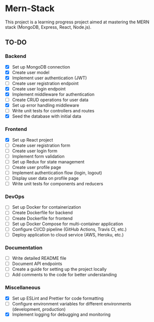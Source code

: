 # Mern-Stack

This project is a learning progress project aimed at mastering the MERN stack (MongoDB, Express, React, Node.js).

## TO-DO

### Backend

- [x] Set up MongoDB connection
- [x] Create user model
- [x] Implement user authentication (JWT)
- [ ] Create user registration endpoint
- [x] Create user login endpoint
- [x] Implement middleware for authentication
- [ ] Create CRUD operations for user data
- [x] Set up error handling middleware
- [ ] Write unit tests for controllers and routes
- [x] Seed the database with initial data

### Frontend

- [x] Set up React project
- [ ] Create user registration form
- [ ] Create user login form
- [ ] Implement form validation
- [ ] Set up Redux for state management
- [ ] Create user profile page
- [ ] Implement authentication flow (login, logout)
- [ ] Display user data on profile page
- [ ] Write unit tests for components and reducers

### DevOps

- [ ] Set up Docker for containerization
- [ ] Create Dockerfile for backend
- [ ] Create Dockerfile for frontend
- [ ] Set up Docker Compose for multi-container application
- [ ] Configure CI/CD pipeline (GitHub Actions, Travis CI, etc.)
- [ ] Deploy application to cloud service (AWS, Heroku, etc.)

### Documentation

- [ ] Write detailed README file
- [ ] Document API endpoints
- [ ] Create a guide for setting up the project locally
- [ ] Add comments to the code for better understanding

### Miscellaneous

- [x] Set up ESLint and Prettier for code formatting
- [ ] Configure environment variables for different environments (development, production)
- [x] Implement logging for debugging and monitoring
